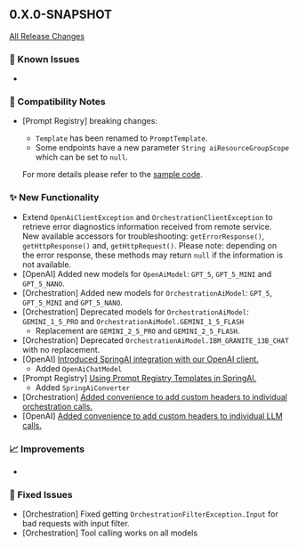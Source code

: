 ## 0.X.0-SNAPSHOT

[All Release Changes](https://github.com/SAP/ai-sdk-java/releases/)

### 🚧 Known Issues

-

### 🔧 Compatibility Notes

- [Prompt Registry] breaking changes:
  - `Template` has been renamed to `PromptTemplate`.
  - Some endpoints have a new parameter `String aiResourceGroupScope` which can be set to `null`.

  For more details please refer to the [sample code](https://github.com/SAP/ai-sdk-java/blob/main/sample-code/spring-app/src/main/java/com/sap/ai/sdk/app/controllers/PromptRegistryController.java).

### ✨ New Functionality

- Extend `OpenAiClientException` and `OrchestrationClientException` to retrieve error diagnostics information received
  from remote service.
  New available accessors for troubleshooting: `getErrorResponse()`, `getHttpResponse()` and, `getHttpRequest()`.
  Please note: depending on the error response, these methods may return `null` if the information is not available.
- [OpenAI] Added new models for `OpenAiModel`: `GPT_5`, `GPT_5_MINI` and `GPT_5_NANO`.
- [Orchestration] Added new models for `OrchestrationAiModel`: `GPT_5`, `GPT_5_MINI` and
  `GPT_5_NANO`.
- [Orchestration] Deprecated models for `OrchestrationAiModel`: `GEMINI_1_5_PRO` and
  `OrchestrationAiModel.GEMINI_1_5_FLASH`
  - Replacement are `GEMINI_2_5_PRO` and `GEMINI_2_5_FLASH`.
- [Orchestration] Deprecated `OrchestrationAiModel.IBM_GRANITE_13B_CHAT` with no replacement.
- [OpenAI] [Introduced SpringAI integration with our OpenAI client.](https://sap.github.io/ai-sdk/docs/java/spring-ai/openai)
  - Added `OpenAiChatModel`
- [Prompt Registry] [Using Prompt Registry Templates in SpringAI.](https://sap.github.io/ai-sdk/docs/java/ai-core/prompt-registry#using-templates-in-springai)
  - Added `SpringAiConverter`
- [Orchestration] [Added convenience to add custom headers to individual orchestration calls.](https://sap.github.io/ai-sdk/docs/java/orchestration/chat-completion#custom-headers)
- [OpenAI] [Added convenience to add custom headers to individual LLM calls.](https://sap.github.io/ai-sdk/docs/java/foundation-models/openai/chat-completion#custom-headers)

### 📈 Improvements

-

### 🐛 Fixed Issues

- [Orchestration] Fixed getting `OrchestrationFilterException.Input` for bad requests with input filter.
- [Orchestration] Tool calling works on all models
